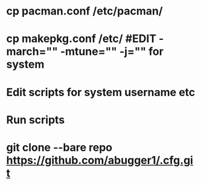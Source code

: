 # cp pacman.conf /etc/pacman/
# cp makepkg.conf /etc/     #EDIT -march="" -mtune="" -j="" for system
# Edit scripts for system username etc
# Run scripts
# git clone --bare repo https://github.com/abugger1/.cfg.git
